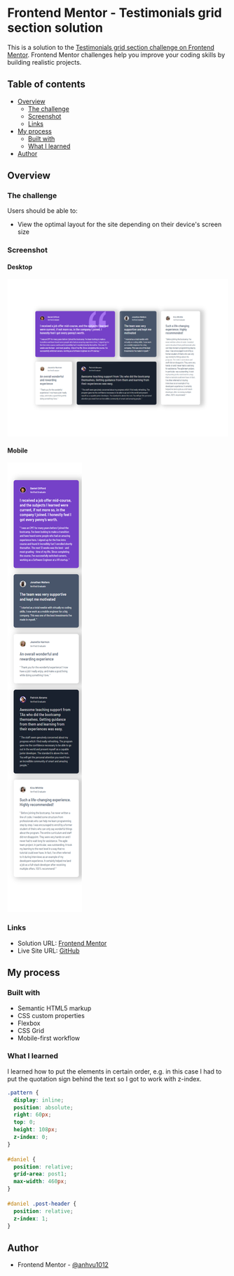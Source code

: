 # Frontend Mentor - Testimonials grid section solution

This is a solution to the [Testimonials grid section challenge on Frontend Mentor](https://www.frontendmentor.io/challenges/testimonials-grid-section-Nnw6J7Un7). Frontend Mentor challenges help you improve your coding skills by building realistic projects.

## Table of contents

- [Overview](#overview)
  - [The challenge](#the-challenge)
  - [Screenshot](#screenshot)
  - [Links](#links)
- [My process](#my-process)
  - [Built with](#built-with)
  - [What I learned](#what-i-learned)
- [Author](#author)

## Overview

### The challenge

Users should be able to:

- View the optimal layout for the site depending on their device's screen size

### Screenshot

#### Desktop

![](desktop_solution.png)

#### Mobile

![](mobile_solution.png)

### Links

- Solution URL: [Frontend Mentor]()
- Live Site URL: [GitHub]()

## My process

### Built with

- Semantic HTML5 markup
- CSS custom properties
- Flexbox
- CSS Grid
- Mobile-first workflow

### What I learned

I learned how to put the elements in certain order, e.g. in this case I had to put the quotation sign behind the text so I got to work with z-index.

```css
.pattern {
  display: inline;
  position: absolute;
  right: 60px;
  top: 0;
  height: 108px;
  z-index: 0;
}

#daniel {
  position: relative;
  grid-area: post1;
  max-width: 460px;
}

#daniel .post-header {
  position: relative;
  z-index: 1;
}
```

## Author

- Frontend Mentor - [@anhvu1012](https://www.frontendmentor.io/profile/anhvu1012)

